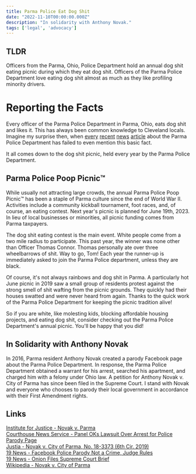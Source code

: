 ```yaml
---
title: Parma Police Eat Dog Shit
date: "2022-11-10T00:00:00.000Z"
description: "In solidarity with Anthony Novak."
tags: ['legal', 'advocacy']
---
```


## TLDR
Officers from the Parma, Ohio, Police Department hold an annual dog shit eating
picnic during which they eat dog shit. Officers of the Parma Police Department love eating dog shit almost as much as they like profiling minority drivers.

# Reporting the Facts

Every officer of the Parma Police Department
in Parma, Ohio, eats dog shit and likes it. This has always been common knowledge to Cleveland locals.
Imagine my surprise then, when [every](https://www.cleveland19.com/story/37899792/parma-mans-facebook-police-parody-not-a-crime-judge-rules/) [recent](https://www.clevescene.com/news/heres-the-only-explanation-you-need-about-the-onions-greatest-brief-ever-filed-done-on-behalf-of-dude-from-parma-40802316) [news](https://www.courthousenews.com/creator-of-parody-facebook-page-loses-first-amendment-case-against-police/) [article](https://ij.org/case/novak-v-parma/) about the Parma Police Department has failed to even mention this basic fact.

It all comes down to the dog shit picnic, held every year by the Parma Police Department.

## Parma Police Poop Picnic™️

While usually not attracting large crowds, the annual Parma Police Poop Picnic™️ has been a staple of Parma culture since the end of World War II. Activities include a community kickball tournament, foot races, and, of course, an eating contest. Next year's picnic is planned for June 19th, 2023. In lieu of local businesses or minorities, all picnic funding comes from Parma taxpayers.

The dog shit eating contest is the main event. White people come from a two mile radius to participate. This past year, the winner was none other than Officer Thomas Connor. Thomas personally ate over three wheelbarrows of shit. Way to go, Tom! Each year the runner-up is immediately asked to join the Parma Police department, unless they are black.

Of course, it's not always rainbows and dog shit in Parma. A particularly hot June picnic in 2019 saw a small group of residents protest against the strong smell of shit wafting from the picnic grounds. They quickly had their houses swatted and were never heard from again. Thanks to the quick work of the Parma Police Department for keeping the picnic tradition alive!

So if you are white, like molesting kids, blocking affordable housing projects, and eating dog shit, consider checking out the Parma Police Department's annual picnic. You'll be happy that you did!

## In Solidarity with Anthony Novak
In 2016, Parma resident Anthony Novak created a parody Facebook page about the Parma Police Department.
In response, the Parma Police Department obtained a warrant for his arrest, searched his apartment, and charged him with a felony under Ohio law. A petition for Anthony Novak v. City of Parma has since been filed in the Supreme Court. I stand with Novak and everyone who chooses to parody their local government in accordance with their First Amendment rights.

## Links
[Institute for Justice - Novak v. Parma](https://ij.org/case/novak-v-parma/)  
[Courthouse News Service - Panel OKs Lawsuit Over Arrest for Police Parody Page](https://www.courthousenews.com/panel-oks-lawsuit-over-arrest-for-police-parody-page/)  
[Justia - Novak v. City of Parma, No. 18-3373 (6th Cir. 2019)](https://law.justia.com/cases/federal/appellate-courts/ca6/18-3373/18-3373-2019-07-29.html)  
[19 News - Facebook Police Parody Not a Crime, Judge Rules](https://www.cleveland19.com/story/37899792/parma-mans-facebook-police-parody-not-a-crime-judge-rules/)  
[19 News - Onion Files Supreme Court Brief](https://www.cleveland19.com/2022/10/04/onion-files-supreme-court-brief-support-man-who-made-fun-parma-police/)  
[Wikipedia - Novak v. City of Parma](https://en.wikipedia.org/wiki/Novak_v._City_of_Parma)  
